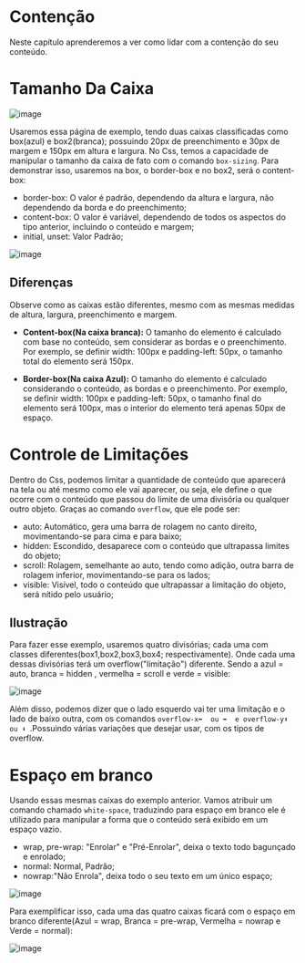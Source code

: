 # Contenção 
Neste capítulo aprenderemos a ver como lidar com a contenção do seu conteúdo.
# Tamanho Da Caixa 
![image](https://github.com/Karlos-Eduardo-Mrqs/Construcao-Html-Css-Javascript/assets/172524894/4192dd64-b140-49ca-9707-446cc1db1741)

Usaremos essa página de exemplo, tendo duas caixas classificadas como box(azul) e box2(branca); possuindo 20px de preenchimento e 30px de margem e 150px em altura e largura. No Css, temos a capacidade de manipular o tamanho da caixa de fato com o comando ``box-sizing``. Para demonstrar isso, usaremos na box, o border-box e no box2, será o content-box:

- border-box: O valor é padrão, dependendo da altura e largura, não dependendo da borda e do preenchimento;
- content-box: O valor é variável, dependendo de todos os aspectos do tipo anterior, incluindo o conteúdo e margem;
- initial, unset: Valor Padrão;

![image](https://github.com/Karlos-Eduardo-Mrqs/Construcao-Html-Css-Javascript/assets/172524894/a85ababc-5744-4756-9b43-700d2ba1ac67)

## Diferenças
Observe como as caixas estão diferentes, mesmo com as mesmas medidas de altura, largura, preenchimento e margem.

- **Content-box(Na caixa branca):** O tamanho do elemento é calculado com base no conteúdo, sem considerar as bordas e o preenchimento. Por exemplo, se definir width: 100px e padding-left: 50px, o tamanho total do elemento será 150px.  

- **Border-box(Na caixa Azul):** O tamanho do elemento é calculado considerando o conteúdo, as bordas e o preenchimento. Por exemplo, se definir width: 100px e padding-left: 50px, o tamanho final do elemento será 100px, mas o interior do elemento terá apenas 50px de espaço.

# Controle de Limitações
Dentro do Css, podemos limitar a quantidade de conteúdo que aparecerá na tela ou até mesmo como ele vai aparecer, ou seja, ele define o que ocorre com o conteúdo que passou do limite de uma divisória ou qualquer outro objeto. Graças ao comando ``overflow``, que ele pode ser:

- auto: Automático, gera uma barra de rolagem no canto direito, movimentando-se para cima e para baixo;
- hidden: Escondido, desaparece com o conteúdo que ultrapassa limites do objeto;
- scroll: Rolagem, semelhante ao auto, tendo como adição, outra barra de rolagem inferior, movimentando-se para os lados;
- visible: Visível, todo o conteúdo que ultrapassar a limitação do objeto, será nítido pelo usuário;

## Ilustração
Para fazer esse exemplo, usaremos quatro divisórias; cada uma com classes diferentes(box1,box2,box3,box4; respectivamente). Onde cada uma dessas divisórias terá um overflow("limitação") diferente. Sendo a azul = auto, branca = hidden , vermelha = scroll e verde = visible:

![image](https://github.com/Karlos-Eduardo-Mrqs/Construcao-Html-Css-Javascript/assets/172524894/96adc5e6-aab0-4509-9e1d-35c1de556327)

Além disso, podemos dizer que o lado esquerdo vai ter uma limitação e o lado de baixo outra, com os comandos ``overflow-x⬅ ️ ou ➡ ️ e overflow-y⬆ ️ ou ⬇ ️``.Possuindo várias variações que desejar usar, com os 
tipos de overflow.

# Espaço em branco 
Usando essas mesmas caixas do exemplo anterior. Vamos atribuir um comando chamado ``white-space``, traduzindo para espaço em branco ele é utilizado para manipular a forma que o conteúdo será exibido em um espaço vazio.

- wrap, pre-wrap: "Enrolar" e "Pré-Enrolar", deixa o texto todo bagunçado e enrolado;
- normal: Normal, Padrão;
- nowrap:"Não Enrola", deixa todo o seu texto em um único espaço;

![image](https://github.com/Karlos-Eduardo-Mrqs/Construcao-Html-Css-Javascript/assets/172524894/96adc5e6-aab0-4509-9e1d-35c1de556327)

Para exemplificar isso, cada uma das quatro caixas ficará com o espaço em branco diferente(Azul = wrap, Branca = pre-wrap, Vermelha = nowrap e Verde = normal):

![image](https://github.com/Karlos-Eduardo-Mrqs/Construcao-Html-Css-Javascript/assets/172524894/127f2b3f-dc54-491a-b6ae-aa41863478c1)